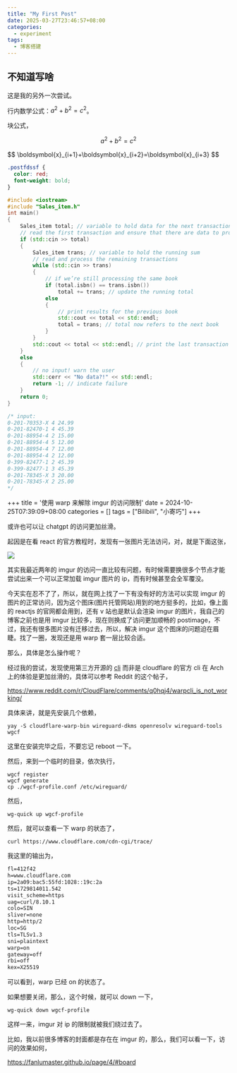 ```yaml
---
title: "My First Post"
date: 2025-03-27T23:46:57+08:00
categories:
  - experiment
tags:
  - 博客搭建
---
```


## 不知道写啥

这是我的另外一次尝试。

行内数学公式：$a^2 + b^2 = c^2$。

块公式，

$$
a^2 + b^2 = c^2
$$

<div>
$$
\boldsymbol{x}_{i+1}+\boldsymbol{x}_{i+2}=\boldsymbol{x}_{i+3}
$$
</div>


```css
.postfdssf {
  color: red;
  font-weight: bold;
}
```

```c++
#include <iostream>
#include "Sales_item.h"
int main()
{
    Sales_item total; // variable to hold data for the next transaction
    // read the first transaction and ensure that there are data to process
    if (std::cin >> total)
    {
        Sales_item trans; // variable to hold the running sum
        // read and process the remaining transactions
        while (std::cin >> trans)
        {
            // if we’re still processing the same book
            if (total.isbn() == trans.isbn())
                total += trans; // update the running total
            else
            {
                // print results for the previous book
                std::cout << total << std::endl;
                total = trans; // total now refers to the next book
            }
        }
        std::cout << total << std::endl; // print the last transaction
    }
    else
    {
        // no input! warn the user
        std::cerr << "No data?!" << std::endl;
        return -1; // indicate failure
    }
    return 0;
}

/* input:
0-201-70353-X 4 24.99
0-201-82470-1 4 45.39
0-201-88954-4 2 15.00
0-201-88954-4 5 12.00
0-201-88954-4 7 12.00
0-201-88954-4 2 12.00
0-399-82477-1 2 45.39
0-399-82477-1 3 45.39
0-201-78345-X 3 20.00
0-201-78345-X 2 25.00
*/
```
+++
title = '使用 warp 来解除 imgur 的访问限制'
date = 2024-10-25T07:39:09+08:00
categories = []
tags = ["Bilibili", "小寄巧"]
+++

或许也可以让 chatgpt 的访问更加丝滑。

起因是在看 react 的官方教程时，发现有一张图片无法访问，对，就是下面这张，

![](https://i.imgur.com/yXOvdOSs.jpg)

其实我最近两年的 imgur 的访问一直比较有问题，有时候需要换很多个节点才能尝试出来一个可以正常加载 imgur 图片的 ip，而有时候甚至会全军覆没。

今天实在忍不了了，所以，就在网上找了一下有没有好的方法可以实现 imgur 的图片的正常访问，因为这个图床(图片托管网站)用到的地方挺多的，比如，像上面的 reactjs 的官网都会用到，还有 v 站也是默认会渲染 imgur 的图片，我自己的博客之前也是用 imgur 比较多，现在则换成了访问更加顺畅的 postimage，不过，我还有很多图片没有迁移过去，所以，解决 imgur 这个图床的问题迫在眉睫。找了一圈，发现还是用 warp 套一层比较合适。

那么，具体是怎么操作呢？

经过我的尝试，发现使用第三方开源的 [cli](https://github.com/ViRb3/wgcf) 而非是 cloudflare 的官方 cli 在 Arch 上的体验是更加丝滑的，具体可以参考 Reddit 的这个帖子，

<https://www.reddit.com/r/CloudFlare/comments/q0hqj4/warpcli_is_not_working/>

具体来讲，就是先安装几个依赖，

```shell
yay -S cloudflare-warp-bin wireguard-dkms openresolv wireguard-tools wgcf
```

这里在安装完毕之后，不要忘记 reboot 一下。

然后，来到一个临时的目录，依次执行，

```shell
wgcf register
wgcf generate
cp ./wgcf-profile.conf /etc/wireguard/
```

然后，

```shell
wg-quick up wgcf-profile
```

然后，就可以查看一下 warp 的状态了，

```shell
curl https://www.cloudflare.com/cdn-cgi/trace/
```

我这里的输出为，

```txt
fl=412f42
h=www.cloudflare.com
ip=2a09:bac5:55fd:1028::19c:2a
ts=1729814011.542
visit_scheme=https
uag=curl/8.10.1
colo=SIN
sliver=none
http=http/2
loc=SG
tls=TLSv1.3
sni=plaintext
warp=on
gateway=off
rbi=off
kex=X25519
```

可以看到，warp 已经 on 的状态了。

如果想要关闭，那么，这个时候，就可以 down 一下，

```shell
wg-quick down wgcf-profile
```

这样一来，imgur 对 ip 的限制就被我们绕过去了。

比如，我以前很多博客的封面都是存在在 imgur 的，那么，我们可以看一下，访问的效果如何，

<https://fanlumaster.github.io/page/4/#board>


